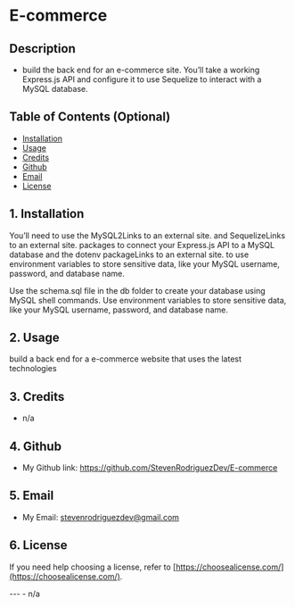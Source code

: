 # E-commerce

## Description
- build the back end for an e-commerce site. You’ll take a working Express.js API and configure it to use Sequelize to interact with a MySQL database.


## Table of Contents (Optional)

- [Installation](#Installation)
- [Usage](#usage)
- [Credits](#credits)
- [Github](#github)
- [Email](#email)
- [License](#license)

## 1. Installation

You’ll need to use the MySQL2Links to an external site. and SequelizeLinks to an external site. packages to connect your Express.js API to a MySQL database and the dotenv packageLinks to an external site. to use environment variables to store sensitive data, like your MySQL username, password, and database name.

Use the schema.sql file in the db folder to create your database using MySQL shell commands. Use environment variables to store sensitive data, like your MySQL username, password, and database name.

## 2. Usage
 build a back end for a e-commerce website that uses the latest technologies

## 3. Credits

- n/a

## 4. Github

- My Github link: https://github.com/StevenRodriguezDev/E-commerce

## 5. Email

- My Email: stevenrodriguezdev@gmail.com

## 6. License

If you need help choosing a license, refer to [https://choosealicense.com/](https://choosealicense.com/).

--- - n/a

 
